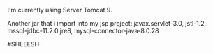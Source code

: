 I'm currently using Server Tomcat 9.

Another jar that i import into my jsp project: javax.servlet-3.0, jstl-1.2, mssql-jdbc-11.2.0.jre8, mysql-connector-java-8.0.28

#SHEEESH
